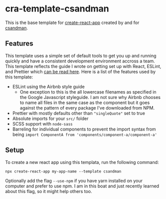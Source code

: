 # cra-template-csandman

This is the base template for
[create-react-app](https://github.com/facebook/create-react-app) created by and
for [csandman](https://github.com/csandman).

## Features

This template uses a simple set of default tools to get you up and running
quickly and have a consistent development environment accross a team. This
template reflects the guide I wrote on getting set up with React, ESLint, and
Prettier which [can be read here](https://csandvik.com/react-prettier-eslint/).
Here is a list of the features used by this template:

- ESLint using the Airbnb style guide
  - One exception to this is the all lowercase filenames as specified in the
    Google Javascript styleguide. I am not sure why Airbnb chooses to name all
    files in the same case as the component but it goes against the pattern of
    every package I've downloaded from NPM.
- Prettier with mostly defaults other than `"singleQuote"` set to true
- Absolute imports for your `src/` folder
- SCSS support with `node-sass`
- Barreling for individual components to prevent the import syntax from being
  `import ComponentA from 'components/component-a/component-a'`

## Setup

To create a new react app using this templata, run the following command:

```
npx create-react-app my-app-name --template csandman
```

Optionally add the flag `--use-npm` if you have yarn installed on your computer
and prefer to use npm. I am in this boat and just recently learned about this
flag, so it might help others too.
